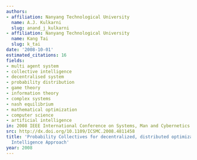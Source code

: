 ```yaml
---
authors:
- affiliation: Nanyang Technological University
  name: A.J. Kulkarni
  slug: anand_j_kulkarni
- affiliation: Nanyang Technological University
  name: Kang Tai
  slug: k_tai
date: '2008-10-01'
estimated_citations: 16
fields:
- multi agent system
- collective intelligence
- decentralised system
- probability distribution
- game theory
- information theory
- complex systems
- nash equilibrium
- mathematical optimization
- computer science
- artificial intelligence
in: 2008 IEEE International Conference on Systems, Man and Cybernetics
src: http://dx.doi.org/10.1109/ICSMC.2008.4811458
title: 'Probability Collectives for decentralized, distributed optimization: A Collective
  Intelligence Approach'
year: 2008
---
```

